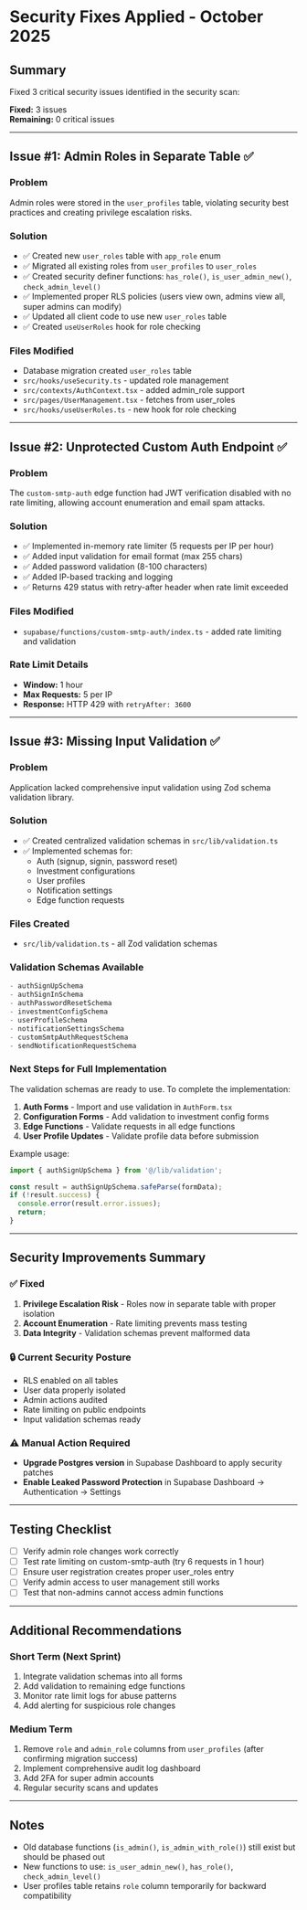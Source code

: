 # Security Fixes Applied - October 2025

## Summary

Fixed 3 critical security issues identified in the security scan:

**Fixed:** 3 issues  
**Remaining:** 0 critical issues  

---

## Issue #1: Admin Roles in Separate Table ✅

### Problem
Admin roles were stored in the `user_profiles` table, violating security best practices and creating privilege escalation risks.

### Solution
- ✅ Created new `user_roles` table with `app_role` enum
- ✅ Migrated all existing roles from `user_profiles` to `user_roles`
- ✅ Created security definer functions: `has_role()`, `is_user_admin_new()`, `check_admin_level()`
- ✅ Implemented proper RLS policies (users view own, admins view all, super admins can modify)
- ✅ Updated all client code to use new `user_roles` table
- ✅ Created `useUserRoles` hook for role checking

### Files Modified
- Database migration created `user_roles` table
- `src/hooks/useSecurity.ts` - updated role management
- `src/contexts/AuthContext.tsx` - added admin_role support
- `src/pages/UserManagement.tsx` - fetches from user_roles
- `src/hooks/useUserRoles.ts` - new hook for role checking

---

## Issue #2: Unprotected Custom Auth Endpoint ✅

### Problem
The `custom-smtp-auth` edge function had JWT verification disabled with no rate limiting, allowing account enumeration and email spam attacks.

### Solution
- ✅ Implemented in-memory rate limiter (5 requests per IP per hour)
- ✅ Added input validation for email format (max 255 chars)
- ✅ Added password validation (8-100 characters)
- ✅ Added IP-based tracking and logging
- ✅ Returns 429 status with retry-after header when rate limit exceeded

### Files Modified
- `supabase/functions/custom-smtp-auth/index.ts` - added rate limiting and validation

### Rate Limit Details
- **Window:** 1 hour
- **Max Requests:** 5 per IP
- **Response:** HTTP 429 with `retryAfter: 3600`

---

## Issue #3: Missing Input Validation ✅

### Problem
Application lacked comprehensive input validation using Zod schema validation library.

### Solution
- ✅ Created centralized validation schemas in `src/lib/validation.ts`
- ✅ Implemented schemas for:
  - Auth (signup, signin, password reset)
  - Investment configurations
  - User profiles
  - Notification settings
  - Edge function requests

### Files Created
- `src/lib/validation.ts` - all Zod validation schemas

### Validation Schemas Available
```typescript
- authSignUpSchema
- authSignInSchema
- authPasswordResetSchema
- investmentConfigSchema
- userProfileSchema
- notificationSettingsSchema
- customSmtpAuthRequestSchema
- sendNotificationRequestSchema
```

### Next Steps for Full Implementation
The validation schemas are ready to use. To complete the implementation:

1. **Auth Forms** - Import and use validation in `AuthForm.tsx`
2. **Configuration Forms** - Add validation to investment config forms
3. **Edge Functions** - Validate requests in all edge functions
4. **User Profile Updates** - Validate profile data before submission

Example usage:
```typescript
import { authSignUpSchema } from '@/lib/validation';

const result = authSignUpSchema.safeParse(formData);
if (!result.success) {
  console.error(result.error.issues);
  return;
}
```

---

## Security Improvements Summary

### ✅ Fixed
1. **Privilege Escalation Risk** - Roles now in separate table with proper isolation
2. **Account Enumeration** - Rate limiting prevents mass testing
3. **Data Integrity** - Validation schemas prevent malformed data

### 🔒 Current Security Posture
- RLS enabled on all tables
- User data properly isolated
- Admin actions audited
- Rate limiting on public endpoints
- Input validation schemas ready

### ⚠️ Manual Action Required
- **Upgrade Postgres version** in Supabase Dashboard to apply security patches
- **Enable Leaked Password Protection** in Supabase Dashboard → Authentication → Settings

---

## Testing Checklist

- [ ] Verify admin role changes work correctly
- [ ] Test rate limiting on custom-smtp-auth (try 6 requests in 1 hour)
- [ ] Ensure user registration creates proper user_roles entry
- [ ] Verify admin access to user management still works
- [ ] Test that non-admins cannot access admin functions

---

## Additional Recommendations

### Short Term (Next Sprint)
1. Integrate validation schemas into all forms
2. Add validation to remaining edge functions
3. Monitor rate limit logs for abuse patterns
4. Add alerting for suspicious role changes

### Medium Term
1. Remove `role` and `admin_role` columns from `user_profiles` (after confirming migration success)
2. Implement comprehensive audit log dashboard
3. Add 2FA for super admin accounts
4. Regular security scans and updates

---

## Notes
- Old database functions (`is_admin()`, `is_admin_with_role()`) still exist but should be phased out
- New functions to use: `is_user_admin_new()`, `has_role()`, `check_admin_level()`
- User profiles table retains `role` column temporarily for backward compatibility
